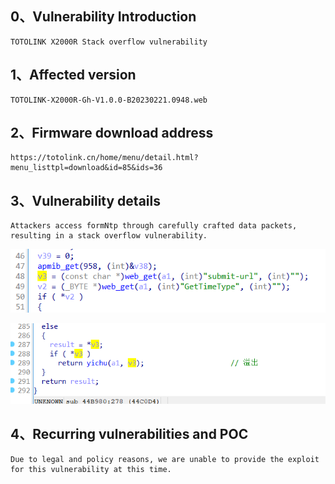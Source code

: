 ## 0、Vulnerability Introduction

```
TOTOLINK X2000R Stack overflow vulnerability
```

## 1、Affected version

```
TOTOLINK-X2000R-Gh-V1.0.0-B20230221.0948.web
```

## 2、Firmware download address

```
https://totolink.cn/home/menu/detail.html?menu_listtpl=download&id=85&ids=36
```

## 3、Vulnerability details

```
Attackers access formNtp through carefully crafted data packets, resulting in a stack overflow vulnerability.
```

![image-20231021195209899](upload\image-20231021195209899.png)

![image-20231021195158386](upload\image-20231021195158386.png)

## 4、Recurring vulnerabilities and POC

```
Due to legal and policy reasons, we are unable to provide the exploit for this vulnerability at this time.
```
